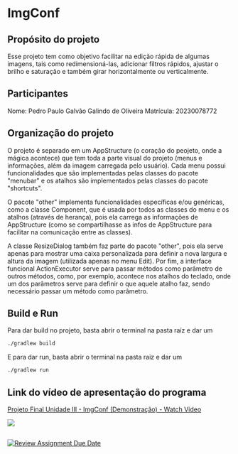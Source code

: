 # ImgConf

## Propósito do projeto
Esse projeto tem como objetivo facilitar na edição rápida de algumas imagens, tais como redimensioná-las, adicionar filtros rápidos, ajustar o brilho e saturação e também girar horizontalmente ou verticalmente.

## Participantes
Nome: Pedro Paulo Galvão Galindo de Oliveira
Matrícula: 20230078772

## Organização do projeto
O projeto é separado em um AppStructure (o coração do peojeto, onde a mágica acontece) que tem toda a parte visual do projeto (menus e informações, além da imagem carregada pelo usuário). Cada menu possui funcionalidades que são implementadas pelas classes do pacote "menubar" e os atalhos são implementados pelas classes do pacote "shortcuts".

O pacote "other" implementa funcionalidades específicas e/ou genéricas, como a classe Component, que é usada por todos as classes do menu e os atalhos (através de herança), pois ela carrega as informações de AppStructure (como se compartilhasse as infos de AppStructure para facilitar na comunicação entre as classes).

A classe ResizeDialog também faz parte do pacote "other", pois ela serve apenas para mostrar uma caixa personalizada para definir a nova largura e altura da imagem (utilizada apenas no menu Edit). Por fim, a interface funcional ActionExecutor serve para passar métodos como parâmetro de outros métodos, como, por exemplo, acontece nos atalhos do teclado, onde um dos parâmetros serve para definir o que aquele atalho faz, sendo necessário passar um método como parâmetro.

## Build e Run
Para dar build no projeto, basta abrir o terminal na pasta raíz e dar um 
```bash
./gradlew build
```
E para dar run, basta abrir o terminal na pasta raiz e dar um
```bash
./gradlew run
```

## Link do vídeo de apresentação do programa
<div>
    <a href="https://www.loom.com/share/d607e2dc78394dc78d7aba22c7e97fa1">
      <p>Projeto Final Unidade III - ImgConf (Demonstração) - Watch Video</p>
    </a>
    <a href="https://www.loom.com/share/d607e2dc78394dc78d7aba22c7e97fa1">
      <img style="max-width:300px;" src="https://cdn.loom.com/sessions/thumbnails/d607e2dc78394dc78d7aba22c7e97fa1-30022067e3a0291f-full-play.gif">
    </a>
  </div>

##
[![Review Assignment Due Date](https://classroom.github.com/assets/deadline-readme-button-22041afd0340ce965d47ae6ef1cefeee28c7c493a6346c4f15d667ab976d596c.svg)](https://classroom.github.com/a/jidp6Ter)
